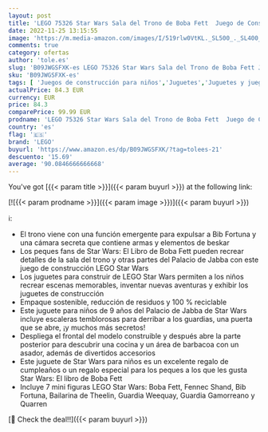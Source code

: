 ```yaml
---
layout: post
title: 'LEGO 75326 Star Wars Sala del Trono de Boba Fett  Juego de Construcción para Niños de 9 Años con Mini Figuras de la Saga  Palacio de Jabba The Hutt'
date: 2022-11-25 13:15:55
image: 'https://m.media-amazon.com/images/I/519rlw0VtKL._SL500_._SL400_.jpg'
comments: true
category: ofertas
author: 'tole.es'
slug: 'B09JWGSFXK-es LEGO 75326 Star Wars Sala del Trono de Boba Fett Juego de...'
sku: 'B09JWGSFXK-es'
tags: [ 'Juegos de construcción para niños','Juguetes','Juguetes y juegos','Sets de construcción','lego','🇪🇸', ]
actualPrice: 84.3 EUR
currency: EUR
price: 84.3
comparePrice: 99.99 EUR
prodname: 'LEGO 75326 Star Wars Sala del Trono de Boba Fett  Juego de Construcción para Niños de 9 Años con Mini Figuras de la Saga  Palacio de Jabba The Hutt'
country: 'es'
flag: '🇪🇸'
brand: 'LEGO'
buyurl: 'https://www.amazon.es/dp/B09JWGSFXK/?tag=tolees-21'
descuento: '15.69'
average: '90.0846666666668'
---
```


You've got [{{< param title >}}]({{< param buyurl >}}) at the following link:

[![{{< param prodname >}}]({{< param image >}})]({{< param buyurl >}})

ℹ️:

- El trono viene con una función emergente para expulsar a Bib Fortuna y una cámara secreta que contiene armas y elementos de beskar
- Los peques fans de Star Wars: El Libro de Boba Fett pueden recrear detalles de la sala del trono y otras partes del Palacio de Jabba con este juego de construcción LEGO Star Wars
- Los juguetes para construir de LEGO Star Wars permiten a los niños recrear escenas memorables, inventar nuevas aventuras y exhibir los juguetes de construcción
- Empaque sostenible, reducción de residuos y 100 % reciclable
- Este juguete para niños de 9 años del Palacio de Jabba de Star Wars incluye escaleras temblorosas para derribar a los guardias, una puerta que se abre, ¡y muchos más secretos!
- Despliega el frontal del modelo construible y después abre la parte posterior para descubrir una cocina y un área de barbacoa con un asador, además de divertidos accesorios
- Este juguete de Star Wars para niños es un excelente regalo de cumpleaños o un regalo especial para los peques a los que les gusta Star Wars: El libro de Boba Fett
- Incluye 7 mini figuras LEGO Star Wars: Boba Fett, Fennec Shand, Bib Fortuna, Bailarina de Theelin, Guardia Weequay, Guardia Gamorreano y Quarren

[🛒 Check the deal!!]({{< param buyurl >}})
